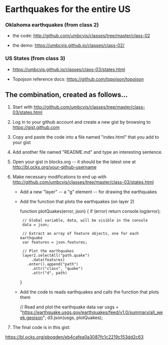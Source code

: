 # Earthquakes for the entire US

### Oklahoma earthquakes (from class 2)

* the code: http://github.com/umbcvis/classes/tree/master/class-02

* the demo: https://umbcvis.github.io/classes/class-02/

### US States (from class 3)

* https://umbcvis.github.io/classes/class-03/states.html

* Topojson reference docs: https://github.com/topojson/topojson

## The combination, created as follows...

1. Start with http://github.com/umbcvis/classes/tree/master/class-03/states.html
2. Log in to your github account and create a new gist by browsing to https://gist.github.com
3. Copy and paste the code into a file named "index.html" that you add to your gist
4. Add another file named "README.md" and type an interesting sentence.
4. Open your gist in blocks.org -- it should be the latest one at http://bl.ocks.org/your-github-username
5. Make necessary modifications to end up with http://github.com/umbcvis/classes/tree/master/class-03/states.html
   * Add a new "layer" -- a "g" element -- for drawing the earthquakes
   * Add the function that plots the earthquakes (on layer 2)

        function plotQuakes(error, json) {
          if (error) return console.log(error);

          // Global variable, data, will be visible in the console
          data = json;

          // Extract an array of feature objects, one for each earthquake
          var features = json.features;

          // Plot the earthquakes
          layer2.selectAll("path.quake")
              .data(features)
            .enter().append("path")
              .attr("class", "quake")
              .attr("d", path)
        }

   * Add the code to reads earthquakes and calls the function that plots them

        // Read and plot the earthquake data
        var usgs = "https://earthquake.usgs.gov/earthquakes/feed/v1.0/summary/all_week.geojson";
        d3.json(usgs, plotQuakes);

6. The final code is in this gist:

https://bl.ocks.org/pbogden/eb4cafea0a3087fc1c2219c153dd2c63
